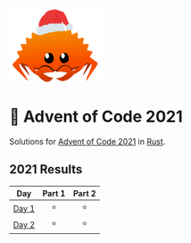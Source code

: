 <img src="./.assets/christmas_ferris.png" width="164">

# 🎄 Advent of Code 2021

Solutions for [Advent of Code 2021](https://adventofcode.com/2021) in [Rust](https://www.rust-lang.org/).

<!--- advent_readme_stars table --->
## 2021 Results

| Day | Part 1 | Part 2 |
| :---: | :---: | :---: |
| [Day 1](https://adventofcode.com/2021/day/1) | ⭐ | ⭐ |
| [Day 2](https://adventofcode.com/2021/day/2) | ⭐ | ⭐ |

<!--- benchmarking table --->
